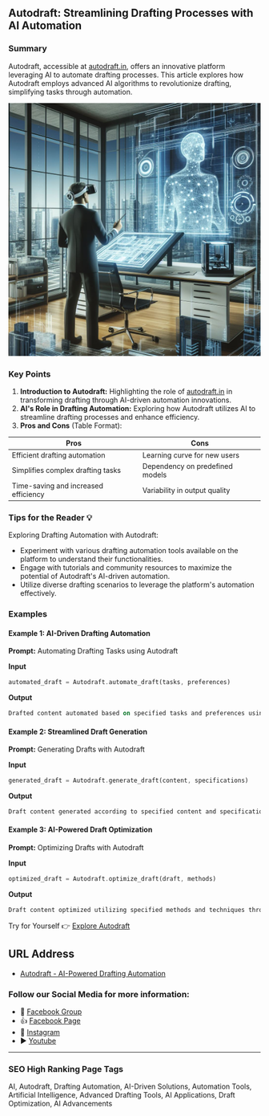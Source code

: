## Autodraft: Streamlining Drafting Processes with AI Automation

### Summary
Autodraft, accessible at [autodraft.in](https://autodraft.in), offers an innovative platform leveraging AI to automate drafting processes. This article explores how Autodraft employs advanced AI algorithms to revolutionize drafting, simplifying tasks through automation.

<img src="autodraft.webp" alt="Streamlining Drafting Processes with AI Automation">

### Key Points

1. **Introduction to Autodraft:** Highlighting the role of [autodraft.in](https://autodraft.in) in transforming drafting through AI-driven automation innovations.
2. **AI's Role in Drafting Automation:** Exploring how Autodraft utilizes AI to streamline drafting processes and enhance efficiency.
3. **Pros and Cons** (Table Format):

| Pros                                 | Cons                                |
|--------------------------------------|-------------------------------------|
| Efficient drafting automation        | Learning curve for new users        |
| Simplifies complex drafting tasks    | Dependency on predefined models     |
| Time-saving and increased efficiency | Variability in output quality       |

### Tips for the Reader 💡
Exploring Drafting Automation with Autodraft:
- Experiment with various drafting automation tools available on the platform to understand their functionalities.
- Engage with tutorials and community resources to maximize the potential of Autodraft's AI-driven automation.
- Utilize diverse drafting scenarios to leverage the platform's automation effectively.

### Examples

#### Example 1: AI-Driven Drafting Automation
**Prompt:** Automating Drafting Tasks using Autodraft

**Input**
```dart
automated_draft = Autodraft.automate_draft(tasks, preferences)
```

**Output**
```dart
Drafted content automated based on specified tasks and preferences using Autodraft's AI-driven automation tools.
```

#### Example 2: Streamlined Draft Generation
**Prompt:** Generating Drafts with Autodraft

**Input**
```dart
generated_draft = Autodraft.generate_draft(content, specifications)
```

**Output**
```dart
Draft content generated according to specified content and specifications using Autodraft's streamlined generation tools.
```

#### Example 3: AI-Powered Draft Optimization
**Prompt:** Optimizing Drafts with Autodraft

**Input**
```dart
optimized_draft = Autodraft.optimize_draft(draft, methods)
```

**Output**
```dart
Draft content optimized utilizing specified methods and techniques through Autodraft's AI-powered optimization features.
```

Try for Yourself 👉 <a href="https://autodraft.in" target="_blank">Explore Autodraft</a>

## URL Address
- <a href="https://autodraft.in" target="_blank">Autodraft - AI-Powered Drafting Automation</a>

### Follow our Social Media for more information:
- 📘 <a href="https://www.facebook.com/groups/trionxai" target="_blank">Facebook Group</a>
- 👍 <a href="https://www.facebook.com/ai.trionxai" target="_blank">Facebook Page</a>
- 📸 <a href="https://www.instagram.com/trionxai/" target="_blank">Instagram</a>
- ▶️ <a href="https://www.youtube.com/@robotdocs/" target="_blank">Youtube</a>

<hr>

### SEO High Ranking Page Tags
AI, Autodraft, Drafting Automation, AI-Driven Solutions, Automation Tools, Artificial Intelligence, Advanced Drafting Tools, AI Applications, Draft Optimization, AI Advancements